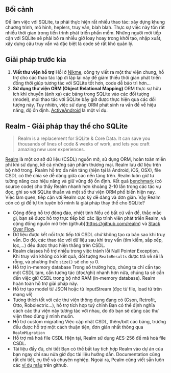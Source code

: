 ## Bối cảnh
 Để làm việc với SQLite, ta phải thực hiện rất nhiều thao tác: xây dựng khung chương trình, mô hình, heplers, truy vấn, blah blah. Thực sự việc này tốn rất nhiều thời gian trong tiến trình phát triển phần mềm.
 Những người mới tiếp cận với SQLite sẽ phải bỏ ra nhiều giờ loay hoay trong khởi tạo, nhập xuất, xây dựng câu truy vấn và đặc biệt là code sẽ rất khó quản lý.
## Giải pháp trước kia
1. <strong>Viết thư viện hỗ trợ</strong>
 Hồi ở [Nikme](http://nikmesoft.com/), công ty viết ra một thư viện chung, hỗ trợ cho các thao tác lặp đi lặp lại này để giảm thiểu thời gian phát triển đồng thời giúp tương tác với SQLite tốt hơn, code dễ bảo trì hơn...
2. <strong>Sử dụng thư viện ORM (Object Relational Mapping)</strong>
 ORM thực sự hữu ích khi chuyển (ánh xạ) các bảng trong SQLite vào các đối tượng (model), mọi thao tác với SQLite bây giờ được thực hiện qua các đối tượng này. Tuy nhiên, việc sử dụng ORM phát sinh ra vấn đề về hiệu năng, độ ổn định. [ActiveAndroid](https://github.com/pardom/ActiveAndroid) là một ví dụ.
 ## Realm - Giải pháp thay thế cho SQLite
> Realm is a replacement for SQLite & Core Data. 
It can save you thousands of lines of code & weeks of work, 
and lets you craft amazing new user experiences.


 [Realm](https://realm.io/) là một cơ sở dữ liệu (CSDL) nguồn mở, sử dụng ORM, hoàn toàn miễn phí khi sử dụng, kể cả những sản phẩm thương mại.
Realm lưu dữ liệu trên bộ nhớ trong. Realm hỗ trợ đa nền tảng (hiện tại là Android, iOS, OSX), file CSDL có thể chia sẻ dễ dàng giữa các nền tảng trên.
 Realm luôn giữ tư tưởng nâng cao hiệu năng và giữ vững độ ổn định. Kết quả [benchmark](https://realm.io/news/realm-for-android/#realm-for-android) (có source code) cho thấy Realm nhanh hơn khoảng 2-10 lần trong các tác vụ đọc, ghi so với SQLite thuần và một số thư viện ORM phổ biến hiện nay.
 Việc làm quen, tiếp cận với Realm cực kỳ dễ dàng và đơn giản.
 Vậy Realm còn có gì để tự tin tuyên bố mình là giải pháp thay thế cho SQLite?
* Cộng đồng hỗ trợ đông đảo, nhiệt tình
Nếu có bất cứ vấn đề, thắc mắc gì, bạn sẽ được hỗ trợ trực tiếp bởi các lập trình viên phát triển Realm, và cộng đồng nguồn mở trên (github](https://github.com/realm) và [Stack Over Flow](https://stackoverflow.com/questions/tagged/realm?sort=newest).
* Dữ liệu được kết nối trực tiếp tới CSDL chứ không tạo ra bản sao khi truy vấn.
Do đó, các thao tác với dữ liệu sau khi truy vấn (tìm kiếm, sắp xếp, lọc,...) đều được thực hiện thẳng trên CSDL.
* Realm classes hỗ trợ nhiều trong việc tránh lỗi Null Pointer Exception.
Khi truy vấn không có kết quả, đối tượng `RealmResults` được trả về sẽ là rỗng, và phương thức `size()` sẽ cho ra 0.
* Hỗ trợ in-memory database
Trong số trường hợp, chúng ta chỉ cần tạo một CSDL tạm, cần tương tác (đọc/ghi) nhanh hơn nữa, chúng ta sẽ cần đến việc giữ CSDL trong bộ nhớ RAM (in-memory database). Realm hoàn toàn hỗ trợ giải pháp này.
* Hỗ trợ tạo model từ JSON hoặc từ InputStream (đọc từ file, load từ trên mạng về)
* Tương thích tốt với các thư viện thông dụng đang có (Gson, Retrofit, Otto, Robolectric...), hỗ trợ tích hợp tuỳ chỉnh
Bạn có thể định nghĩa cách các thư viện này tương tác với nhau, do đó bạn sẽ dùng các thư viện theo đúng ý mình muốn.
* Hỗ trợ custom migrating 
Việc cập nhật CSDL, thêm/bớt các bảng, trường đều được hỗ trợ một cách thuận tiện, đơn giản nhất thông qua `RealmMigration`
* Hỗ trợ mã hoá file CSDL
Hiện tại, Realm sử dụng AES-256 để mã hoá file CSDL.
* Tài liệu đầy đủ, chi tiết
Bạn có thể bắt tay tích hợp Realm vào dự án của bạn ngay chỉ sau nửa giờ đọc tài liệu hướng dẫn. Documentation cũng rất chi tiết, cụ thể và chuyên nghiệp.
Ngoài ra, Pealm cũng viết sẵn luôn các [ví dụ mẫu](https://github.com/realm/realm-java/tree/master/examples) trên github.